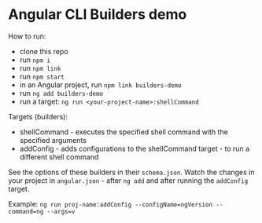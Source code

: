 # Angular CLI Builders demo

How to run:
- clone this repo
- run `npm i`
- run `npm link`
- run `npm start`
- in an Angular project, run `npm link builders-demo`
- run `ng add builders-demo`
- run a target: `ng run <your-project-name>:shellCommand`

Targets (builders): 
- shellCommand - executes the specified shell command with the specified arguments
- addConfig - adds configurations to the shellCommand target - to run a different shell command

See the options of these builders in their `schema.json`.
Watch the changes in your project in `angular.json` - after `ng add` and after running the `addConfig` target.

Example:
`ng run proj-name:addConfig --configName=ngVersion --command=ng --args=v` 
